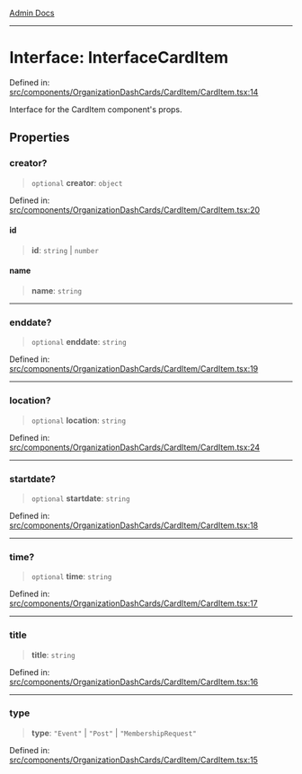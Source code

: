 [Admin Docs](/)

***

# Interface: InterfaceCardItem

Defined in: [src/components/OrganizationDashCards/CardItem/CardItem.tsx:14](https://github.com/PalisadoesFoundation/talawa-admin/blob/main/src/components/OrganizationDashCards/CardItem/CardItem.tsx#L14)

Interface for the CardItem component's props.

## Properties

### creator?

> `optional` **creator**: `object`

Defined in: [src/components/OrganizationDashCards/CardItem/CardItem.tsx:20](https://github.com/PalisadoesFoundation/talawa-admin/blob/main/src/components/OrganizationDashCards/CardItem/CardItem.tsx#L20)

#### id

> **id**: `string` \| `number`

#### name

> **name**: `string`

***

### enddate?

> `optional` **enddate**: `string`

Defined in: [src/components/OrganizationDashCards/CardItem/CardItem.tsx:19](https://github.com/PalisadoesFoundation/talawa-admin/blob/main/src/components/OrganizationDashCards/CardItem/CardItem.tsx#L19)

***

### location?

> `optional` **location**: `string`

Defined in: [src/components/OrganizationDashCards/CardItem/CardItem.tsx:24](https://github.com/PalisadoesFoundation/talawa-admin/blob/main/src/components/OrganizationDashCards/CardItem/CardItem.tsx#L24)

***

### startdate?

> `optional` **startdate**: `string`

Defined in: [src/components/OrganizationDashCards/CardItem/CardItem.tsx:18](https://github.com/PalisadoesFoundation/talawa-admin/blob/main/src/components/OrganizationDashCards/CardItem/CardItem.tsx#L18)

***

### time?

> `optional` **time**: `string`

Defined in: [src/components/OrganizationDashCards/CardItem/CardItem.tsx:17](https://github.com/PalisadoesFoundation/talawa-admin/blob/main/src/components/OrganizationDashCards/CardItem/CardItem.tsx#L17)

***

### title

> **title**: `string`

Defined in: [src/components/OrganizationDashCards/CardItem/CardItem.tsx:16](https://github.com/PalisadoesFoundation/talawa-admin/blob/main/src/components/OrganizationDashCards/CardItem/CardItem.tsx#L16)

***

### type

> **type**: `"Event"` \| `"Post"` \| `"MembershipRequest"`

Defined in: [src/components/OrganizationDashCards/CardItem/CardItem.tsx:15](https://github.com/PalisadoesFoundation/talawa-admin/blob/main/src/components/OrganizationDashCards/CardItem/CardItem.tsx#L15)
